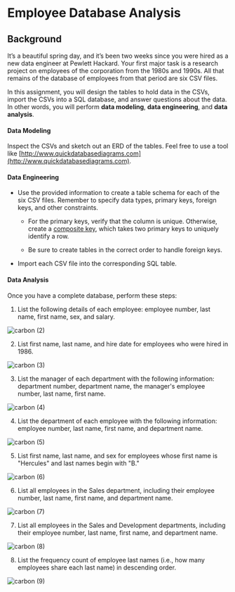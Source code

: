 # Employee Database Analysis

## Background

It’s a beautiful spring day, and it’s been two weeks since you were hired as a new data engineer at Pewlett Hackard. Your first major task is a research project on employees of the corporation from the 1980s and 1990s. All that remains of the database of employees from that period are six CSV files.

In this assignment, you will design the tables to hold data in the CSVs, import the CSVs into a SQL database, and answer questions about the data. In other words, you will perform **data modeling**, **data engineering**, and **data analysis**. 

#### Data Modeling

Inspect the CSVs and sketch out an ERD of the tables. Feel free to use a tool like [http://www.quickdatabasediagrams.com](http://www.quickdatabasediagrams.com).

#### Data Engineering

* Use the provided information to create a table schema for each of the six CSV files. Remember to specify data types, primary keys, foreign keys, and other constraints.

  * For the primary keys, verify that the column is unique. Otherwise, create a [composite key](https://en.wikipedia.org/wiki/Compound_key), which takes two primary keys to uniquely identify a row.

  * Be sure to create tables in the correct order to handle foreign keys.

* Import each CSV file into the corresponding SQL table. 

#### Data Analysis

Once you have a complete database, perform these steps:

1. List the following details of each employee: employee number, last name, first name, sex, and salary.

![carbon (2)](https://user-images.githubusercontent.com/107604123/215287353-ee0658c9-33c0-416c-9c51-1bc81fe56839.png)

2. List first name, last name, and hire date for employees who were hired in 1986.

![carbon (3)](https://user-images.githubusercontent.com/107604123/215287388-00ad5641-1bc9-4411-a2ea-4c72307ed9a6.png)

3. List the manager of each department with the following information: department number, department name, the manager's employee number, last name, first name.

![carbon (4)](https://user-images.githubusercontent.com/107604123/215287401-307e888d-e3f9-4de2-ad9d-d479a8872107.png)

4. List the department of each employee with the following information: employee number, last name, first name, and department name.

![carbon (5)](https://user-images.githubusercontent.com/107604123/215287415-bea7f39b-a5e6-4422-b8c0-adbb00175325.png)

5. List first name, last name, and sex for employees whose first name is "Hercules" and last names begin with "B."

![carbon (6)](https://user-images.githubusercontent.com/107604123/215287428-9b8efd5a-6844-4d0f-948b-fbd954cedafe.png)

6. List all employees in the Sales department, including their employee number, last name, first name, and department name.

![carbon (7)](https://user-images.githubusercontent.com/107604123/215287447-0f0a13ad-165b-403e-ae40-4cfaa654175e.png)

7. List all employees in the Sales and Development departments, including their employee number, last name, first name, and department name.

![carbon (8)](https://user-images.githubusercontent.com/107604123/215287466-4aa0e92e-3970-431f-8983-99e4d7681d4d.png)

8. List the frequency count of employee last names (i.e., how many employees share each last name) in descending order.

![carbon (9)](https://user-images.githubusercontent.com/107604123/215287484-af03022e-5675-45f3-ae7a-6d0f2de08b8c.png)




